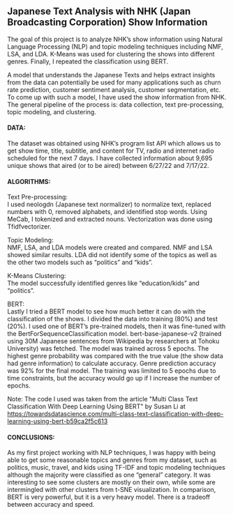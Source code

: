 ## Japanese Text Analysis with NHK (Japan Broadcasting Corporation) Show Information

The goal of this project is to analyze NHK’s show information using Natural Language Processing (NLP) and topic modeling techniques including NMF, LSA, and LDA.  K-Means was used for clustering the shows into different genres.  Finally, I repeated the classification using BERT.

A model that understands the Japanese Texts and helps extract insights from the data can potentially be used for many applications such as churn rate prediction, customer sentiment analysis, customer segmentation, etc.  To come up with such a model, I have used the show information from NHK.  The general pipeline of the process is: data collection, text pre-processing, topic modeling, and clustering.  



#### DATA:
The dataset was obtained using NHK’s program list API which allows us to get show time, title, subtitle, and content for TV, radio and internet radio scheduled for the next 7 days.  I have collected information about 9,695 unique shows that aired (or to be aired) between 6/27/22 and 7/17/22.


#### ALGORITHMS: 
Text Pre-processing: <br>
I used neologdn (Japanese text normalizer) to normalize text, replaced numbers with 0, removed alphabets, and identified stop words.  Using MeCab, I tokenized and extracted nouns.  Vectorization was done using Tfidfvectorizer. 

Topic Modeling: <br>
NMF, LSA, and LDA models were created and compared.  NMF and LSA showed similar results.  LDA did not identify some of the topics as well as the other two models such as “politics” and “kids”.  

K-Means Clustering: <br>
The model successfully identified genres like “education/kids” and “politics”.

BERT: <br>
Lastly I tried a BERT model to see how much better it can do with the classification of the shows.  I divided the data into training (80%) and test (20%).  I used one of BERT’s pre-trained models, then it was fine-tuned with the BertForSequenceClassification model.  bert-base-japanese-v2 (trained using 30M Japanese sentences from Wikipedia by researchers at Tohoku University) was fetched.  The model was trained across 5 epochs.  The highest genre probability was compared with the true value (the show data had genre information) to calculate accuracy.  Genre prediction accuracy was 92% for the final model.  The training was limited to 5 epochs due to time constraints, but the accuracy would go up if I increase the number of epochs.  

Note: The code I used was taken from the article "Multi Class Text Classification With Deep Learning Using BERT" by Susan Li at https://towardsdatascience.com/multi-class-text-classification-with-deep-learning-using-bert-b59ca2f5c613


#### CONCLUSIONS: 
As my first project working with NLP techniques, I was happy with being able to get some reasonable topics and genres from my dataset, such as politics, music, travel, and kids using TF-IDF and topic modeling techniques although the majority were classified as one “general” category.  It was interesting to see  some clusters are mostly on their own, while some are intermingled with other clusters from t-SNE visualization.  In comparison, BERT is very powerful, but it is a very heavy model.  There is a tradeoff between accuracy and speed.   
